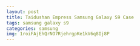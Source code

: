 ```yaml
---
layout: post
title: Taidushan Empress Samsung Galaxy S9 Case
tags: samsung galaxy s9
categories: samsung
img: 1roiFAjEhQrNO7RjehrgpKe1kV6q8Ij8P
---
```

